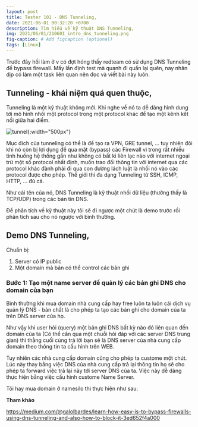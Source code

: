 ```yaml
---
layout: post
title: Tester 101 - DNS Tunneling,
date: 2021-06-01 00:32:20 +0700
description: Tìm hiểu về kỹ thuật DNS Tunneling,
img: 2021/06/01/210601_intro_dns_tunneling.png
fig-caption: # Add figcaption (optional)
tags: [Linux]
---
```

Trước đây hồi làm ở v có đợt hóng thấy redteam có sử dụng DNS Tunneling để bypass firewall. Mấy lần định test mà quanh đi quẩn lại quên, nay nhân dịp có làm một task liên quan nên đọc và viết bài này luôn. 

## Tunneling - khái niệm quá quen thuộc,

Tunneling là một kỹ thuật không mới. Khi nghe về nó ta dễ dàng hình dung tới mô hình nhồi một protocol trong một protocol khác để tạo một kênh kết nối giữa hai điểm.

![tunnel]( {{site.url}}/assets/img/2021/06/01/210601_tunnel_ssh.png){:width="500px"}



Mục đích của tunneling có thể là để tạo ra VPN, GRE tunnel, ... tuy nhiên đôi khi nó còn bị lợi dụng để qua mặt (bypass) các Firewall vì trong rất nhiều tình huống hệ thống gần như không có bất kì liên lạc nào với internet ngoại trừ một số protocol nhất định, muốn trao đổi thông tin với internet qua các protocol khác đành phải đi qua con đường lách luật là nhồi nó vào các protocol được cho phép. Thế giới thì đa dạng Tunneling từ SSH, ICMP, HTTP, ... đủ cả.

Như cái tên của nó, DNS Tunneling là kỹ thuật nhồi dữ liệu (thường thấy là TCP/UDP) trong các bản tin DNS.  

Để phân tích về kỹ thuật này tôi sẽ đi ngược một chút là demo trước rồi phân tích sau cho nó ngược với bình thường.

## Demo DNS Tunneling,

Chuẩn bị:
1. Server có IP public
2. Một domain mà bản có thể control các bản ghi

### Bước 1: Tạo một name server để quản lý các bản ghi DNS cho domain của bạn

Bình thường khi mua domain nhà cung cấp hay free luôn ta luôn cái dịch vụ quản lý DNS - bản chất là cho phép ta tạo các bản ghi cho domain của ta trên DNS server của họ. 

Như vậy khi user hỏi (query) một bản ghi DNS bất kỳ nào đó liên quan đến domain của ta (Có thể cần qua một chuỗi hỏi đáp với các server DNS trung gian) thì thằng cuối cùng trả lời bạn sẽ là DNS server của nhà cung cấp domain theo thông tin ta cấu hình trên WEB. 

Tuy nhiên các nhà cung cấp domain cũng cho phép ta custome một chút. Lúc này thay bằng việc DNS của nhà cung cấp trả lại thông tin họ sẽ cho phép ta forward việc trả lại này tới server DNS của ta. Việc này dễ dàng thực hiện bằng việc cấu hình custome Name Server. 

Tôi hay mua domain ở namesilo thì thực hiện như sau:




 


**Tham khảo**

https://medium.com/@galolbardes/learn-how-easy-is-to-bypass-firewalls-using-dns-tunneling-and-also-how-to-block-it-3ed652f4a000